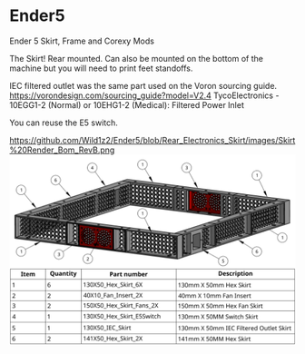 # Ender5
Ender 5 Skirt, Frame and Corexy Mods

The Skirt!  Rear mounted.  Can also be mounted on the bottom of the machine but you will need to print feet standoffs. 

IEC filtered outlet was the same part used on the Voron sourcing guide.  https://vorondesign.com/sourcing_guide?model=V2.4 	TycoElectronics - 10EGG1-2 (Normal) or 10EHG1-2 (Medical): Filtered Power Inlet

You can reuse the E5 switch.

https://github.com/Wild1z2/Ender5/blob/Rear_Electronics_Skirt/images/Skirt%20Render_Bom_RevB.png
![GitHub Logo](/images/Skirt%20Render_Bom_RevB.png)

